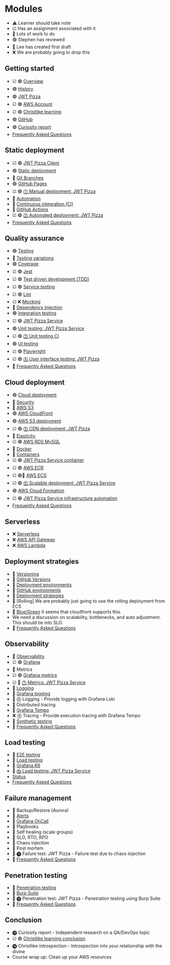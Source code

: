 # Modules

- ⚠️ Learner should take note
- ☑ Has an assignment associated with it
- 🚧 Lots of work to do
- 🟢 Stephen has reviewed
- 🔵 Lee has created first draft
- ❌ We are probably going to drop this

## Getting started

- ☑ 🟢 [Overview](overview/overview.md)
- 🟢 [History](history/history.md)
- 🟢 [JWT Pizza](jwtPizza/jwtPizza.md)
- ☑ 🟢 [AWS Account](awsAccount/awsAccount.md)
- ☑ 🟢 [Christlike learning](christlikeLearning/christlikeLearning.md)
- 🟢 [GitHub](gitHub/gitHub.md)
- 🟢 [Curiosity report](curiosityReport/curiosityReport.md)
- [Frequently Asked Questions](faq/gettingStartedFaq.md)

## Static deployment

- ☑ 🟢 [JWT Pizza Client](jwtPizzaClient/jwtPizzaClient.md)
- 🟢 [Static deployment](staticDeployment/staticDeployment.md)
- 🚧 [Git Branches](gitBranches/gitBranches.md)
- 🟢 [GitHub Pages](gitHubPages/gitHubPages.md)
- ☑ 🟢 [⓵ Manual deployment: JWT Pizza](deliverable1ManualDeploy/deliverable1ManualDeploy.md)
- 🚧 [Automation](automation/automation.md)
- 🚧 [Continuous integration (CI)](continuousIntegration/continuousIntegration.md)
- 🚧 [GitHub Actions](gitHubActions/gitHubActions.md)
- ☑ 🟢 [⓶ Automated deployment: JWT Pizza](deliverable2AutomatedDeploy/deliverable2AutomatedDeploy.md)
- [Frequently Asked Questions](faq/staticDeploymentFaq.md)

## Quality assurance

- 🟢 [Testing](testing/testing.md)
- 🚧 [Testing variations](testingVariations/testingVariations.md)
- 🟢 [Coverage](coverage/coverage.md)
- ☑ 🟢 [Jest](jest/jest.md)
- ☑ 🟢 [Test driven development (TDD)](tdd/tdd.md)
- ☑ 🟢 [Service testing](serviceTesting/serviceTesting.md)
- ☑ 🟢 [Lint](lint/lint.md)
- ☑ ❌ [Mocking](mocking/mocking.md)
- 🚧 [Dependency injection](dependencyInjection/dependencyInjection.md)
- 🟢 [Integration testing](integrationTesting/integrationTesting.md)
- ☑ 🟢 [JWT Pizza Service](jwtPizzaService/jwtPizzaService.md)
- 🟢 [Unit testing: JWT Pizza Service](unitTestingJwtPizzaService/unitTestingJwtPizzaService.md)
- ☑ 🟢 [⓷ Unit testing CI](deliverable3UnitTestingCi/deliverable3UnitTestingCi.md)
- 🟢 [UI testing](uiTesting/uiTesting.md)
- ☑ 🟢 [Playwright](playwright/playwright.md)
- ☑ 🟢 [⓸ User interface testing: JWT Pizza](deliverable4UiTesting/deliverable4UiTesting.md)
- 🚧 [Frequently Asked Questions](faq/qualityAssuranceFaq.md)

## Cloud deployment

- 🟢 [Cloud deployment](cloudDeployment/cloudDeployment.md)
- 🚧 [Security](security/security.md)
- 🚧 [AWS S3](awsS3/awsS3.md)
- 🟢 [AWS CloudFront](awsCloudFront/awsCloudFront.md)
- 🟢 [AWS S3 deployment](awsS3Deployment/awsS3Deployment.md)
- ☑ 🟢 [⓹ CDN deployment: JWT Pizza](deliverable5CdnDeploy/deliverable5CdnDeploy.md)
- 🚧 [Elasticity](elasticity/elasticity.md)
- ☑ 🟢 [AWS RDS MySQL](awsRdsMysql/awsRdsMysql.md)
- 🚧 [Docker](docker/docker.md)
- 🚧 [Containers](containers/containers.md)
- ☑ 🟢 [JWT Pizza Service container](jwtPizzaServiceContainer/jwtPizzaServiceContainer.md)
- ☑ 🟢 [AWS ECR](awsEcr/awsEcr.md)
- ☑ 🟢🚧 [AWS ECS](awsEcs/awsEcs.md)
- ☑ 🟢 [⓺ Scalable deployment: JWT Pizza Service](deliverable6ScalableDeploy/deliverable6ScalableDeploy.md)
- 🟢 [AWS Cloud Formation](awsCloudFormation/awsCloudFormation.md)
- ☑ 🟢 [JWT Pizza Service infrastructure automation](jwtPizzaServiceInfrastructureAutomation/jwtPizzaServiceInfrastructureAutomation.md)
- [Frequently Asked Questions](faq/cloudDeploymentFaq.md)

## Serverless

- ❌ [Serverless](serverless/serverless.md)
- ❌ [AWS API Gateway](awsApiGateway/awsApiGateway.md)
- ❌ [AWS Lambda](awsLambda/awsLambda.md)

## Deployment strategies

- 🚧 [Versioning](versioning/versioning.md)
- 🚧 [GitHub Versions](gitHubVersions/gitHubVersions.md)
- 🚧 [Deployment environments](deploymentEnvironments/deploymentEnvironments.md)
- 🚧 [GitHub environments](gitHubEnvironments/gitHubEnvironments.md)
- 🚧 [Deployment strategies](deploymentStrategies/deploymentStrategies.md)
- 🚧 [Rolling] We are probably just going to use the rolling deployment from ECS
- 🚧 [Blue/Green](blueGreeen/blueGreen.md) It seems that cloudfront supports this.
- We need a discussion on scalability, bottlenecks, and auto adjustment. This should tie into SLO.
- 🚧 [Frequently Asked Questions](faq/deploymentStrategiesFaq.md)

## Observability

- 🚧 [Observability](observability/observability.md)
- ☑ 🟢 [Grafana](grafana/grafana.md)
- 🚧 Metrics
- ☑ 🟢 [Grafana metrics](grafanaMetrics/grafanaMetrics.md)
- ☑ 🔵 [⓻ Metrics: JWT Pizza Service](deliverable7Metrics/deliverable7Metrics.md)
- 🚧 [Logging](logging/logging.md)
- 🚧 [Grafana logging](grafanaLogging/grafanaLogging.md)
- 🚧 ⓼ Logging - Provide logging with Grafana Loki
- 🚧 Distributed tracing
- 🚧 [Grafana Tempo](grafanaTempo/grafanaTempo.md)
- ❌ ⓽ Tracing - Provide execution tracing with Grafana Tempo
- 🚧 [Synthetic testing](syntheticTesting/syntheticTesting.md)
- 🚧 [Frequently Asked Questions](faq/systemMonitoringFaq.md)

## Load testing

- 🚧 [E2E testing](e2eTesting/e2eTesting.md)
- 🚧 [Load testing](loadTesting/loadTesting.md)
- 🚧 [Grafana K6](grafanaK6/grafanaK6.md)
- 🚧 [⓾ Load testing: JWT Pizza Service](deliverable10LoadTesting/deliverable10LoadTesting.md)
- [Status](statusReporting/statusReporting.md)
- [Frequently Asked Questions](faq/loadTestingFaq.md)

## Failure management

- 🚧 Backup/Restore (Aurora)
- 🚧 [Alerts](alerting/alerting.md)
- 🚧 [Grafana OnCall](grafanaOnCall/grafanaOnCall.md)
- 🚧 Playbooks
- 🚧 Self healing (scale groups)
- 🚧 SLO, RTO, RPO
- 🚧 Chaos injection
- 🚧 Post mortem
- 🚧 ⓫ Failure test: JWT Pizza - Failure test due to chaos injection
- 🚧 [Frequently Asked Questions](faq/failureTestingFaq.md)

## Penetration testing

- 🚧 [Penetration testing](penetrationTesting/penetrationTesting.md)
- 🚧 [Burp Suite](burpSuite/burpSuite.md)
- 🚧 ⓬ Penetration test: JWT Pizza - Penetration testing using Burp Suite
- 🚧 [Frequently Asked Questions](faq/penetrationTestingFaq.md)

## Conclusion

- ⓭ Curiosity report - Independent research on a QA/DevOps topic
- ☑ 🟢 [Christlike learning conclusion](christlikeLearningConclusion/christlikeLearningConclusion.md)
- ⓮ Christlike introspection - Introspection into your relationship with the divine
- Course wrap up: Clean up your AWS resources
